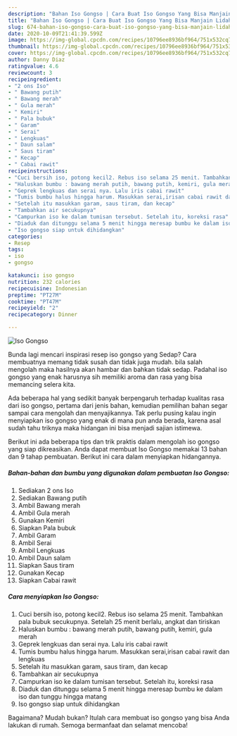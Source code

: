 ```yaml
---
description: "Bahan Iso Gongso | Cara Buat Iso Gongso Yang Bisa Manjain Lidah"
title: "Bahan Iso Gongso | Cara Buat Iso Gongso Yang Bisa Manjain Lidah"
slug: 674-bahan-iso-gongso-cara-buat-iso-gongso-yang-bisa-manjain-lidah
date: 2020-10-09T21:41:39.599Z
image: https://img-global.cpcdn.com/recipes/10796ee8936bf964/751x532cq70/iso-gongso-foto-resep-utama.jpg
thumbnail: https://img-global.cpcdn.com/recipes/10796ee8936bf964/751x532cq70/iso-gongso-foto-resep-utama.jpg
cover: https://img-global.cpcdn.com/recipes/10796ee8936bf964/751x532cq70/iso-gongso-foto-resep-utama.jpg
author: Danny Diaz
ratingvalue: 4.6
reviewcount: 3
recipeingredient:
- "2 ons Iso"
- " Bawang putih"
- " Bawang merah"
- " Gula merah"
- " Kemiri"
- " Pala bubuk"
- " Garam"
- " Serai"
- " Lengkuas"
- " Daun salam"
- " Saus tiram"
- " Kecap"
- " Cabai rawit"
recipeinstructions:
- "Cuci bersih iso, potong kecil2. Rebus iso selama 25 menit. Tambahkan pala bubuk secukupnya. Setelah 25 menit berlalu, angkat dan tiriskan"
- "Haluskan bumbu : bawang merah putih, bawang putih, kemiri, gula merah"
- "Geprek lengkuas dan serai nya. Lalu iris cabai rawit"
- "Tumis bumbu halus hingga harum. Masukkan serai,irisan cabai rawit dan lengkuas"
- "Setelah itu masukkan garam, saus tiram, dan kecap"
- "Tambahkan air secukupnya"
- "Campurkan iso ke dalam tumisan tersebut. Setelah itu, koreksi rasa"
- "Diaduk dan ditunggu selama 5 menit hingga meresap bumbu ke dalam iso dan tunggu hingga matang"
- "Iso gongso siap untuk dihidangkan"
categories:
- Resep
tags:
- iso
- gongso

katakunci: iso gongso 
nutrition: 232 calories
recipecuisine: Indonesian
preptime: "PT27M"
cooktime: "PT47M"
recipeyield: "2"
recipecategory: Dinner

---
```



![Iso Gongso](https://img-global.cpcdn.com/recipes/10796ee8936bf964/751x532cq70/iso-gongso-foto-resep-utama.jpg)

Bunda lagi mencari inspirasi resep iso gongso yang Sedap? Cara membuatnya memang tidak susah dan tidak juga mudah. bila salah mengolah maka hasilnya akan hambar dan bahkan tidak sedap. Padahal iso gongso yang enak harusnya sih memiliki aroma dan rasa yang bisa memancing selera kita.



Ada beberapa hal yang sedikit banyak berpengaruh terhadap kualitas rasa dari iso gongso, pertama dari jenis bahan, kemudian pemilihan bahan segar sampai cara mengolah dan menyajikannya. Tak perlu pusing kalau ingin menyiapkan iso gongso yang enak di mana pun anda berada, karena asal sudah tahu triknya maka hidangan ini bisa menjadi sajian istimewa.


Berikut ini ada beberapa tips dan trik praktis dalam mengolah iso gongso yang siap dikreasikan. Anda dapat membuat Iso Gongso memakai 13 bahan dan 9 tahap pembuatan. Berikut ini cara dalam menyiapkan hidangannya.

<!--inarticleads1-->

##### Bahan-bahan dan bumbu yang digunakan dalam pembuatan Iso Gongso:

1. Sediakan 2 ons Iso
1. Sediakan  Bawang putih
1. Ambil  Bawang merah
1. Ambil  Gula merah
1. Gunakan  Kemiri
1. Siapkan  Pala bubuk
1. Ambil  Garam
1. Ambil  Serai
1. Ambil  Lengkuas
1. Ambil  Daun salam
1. Siapkan  Saus tiram
1. Gunakan  Kecap
1. Siapkan  Cabai rawit




<!--inarticleads2-->

##### Cara menyiapkan Iso Gongso:

1. Cuci bersih iso, potong kecil2. Rebus iso selama 25 menit. Tambahkan pala bubuk secukupnya. Setelah 25 menit berlalu, angkat dan tiriskan
1. Haluskan bumbu : bawang merah putih, bawang putih, kemiri, gula merah
1. Geprek lengkuas dan serai nya. Lalu iris cabai rawit
1. Tumis bumbu halus hingga harum. Masukkan serai,irisan cabai rawit dan lengkuas
1. Setelah itu masukkan garam, saus tiram, dan kecap
1. Tambahkan air secukupnya
1. Campurkan iso ke dalam tumisan tersebut. Setelah itu, koreksi rasa
1. Diaduk dan ditunggu selama 5 menit hingga meresap bumbu ke dalam iso dan tunggu hingga matang
1. Iso gongso siap untuk dihidangkan




Bagaimana? Mudah bukan? Itulah cara membuat iso gongso yang bisa Anda lakukan di rumah. Semoga bermanfaat dan selamat mencoba!
